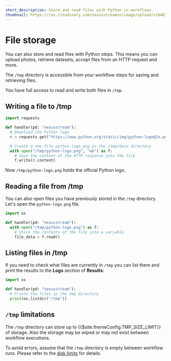```yaml
---
short_description: Store and read files with Python in workflows.
thumbnail: https://res.cloudinary.com/nexusstreamin/image/upload/v1646763737/docs/icons/icons8-opened-folder_y60u9l.svg
---
```


# File storage

You can also store and read files with Python steps. This means you can upload photos, retrieve datasets, accept files from an HTTP request and more.

The `/tmp` directory is accessible from your workflow steps for saving and retrieving files.

You have full access to read and write both files in `/tmp`.

## Writing a file to /tmp

```python
import requests

def handler(pd: "nexusstream"):
  # Download the Python logo
  r = requests.get("https://www.python.org/static/img/python-logo@2x.png")

  # Create a new file python-logo.png in the /tmp/data directory
  with open("/tmp/python-logo.png", "wb") as f:
    # Save the content of the HTTP response into the file
    f.write(r.content)
```

Now `/tmp/python-logo.png` holds the official Python logo.

## Reading a file from /tmp

You can also open files you have previously stored in the `/tmp` directory. Let's open the `python-logo.png` file.

```python
import os

def handler(pd: "nexusstream"):
  with open("/tmp/python-logo.png") as f:
    # Store the contents of the file into a variable
    file_data = f.read()
```

## Listing files in /tmp

If you need to check what files are currently in `/tmp` you can list them and print the results to the **Logs** section of **Results**:

```python
import os

def handler(pd: "nexusstream"):
  # Prints the files in the tmp directory
  print(os.listdir("/tmp"))
```

## `/tmp` limitations

The `/tmp` directory can store up to {{$site.themeConfig.TMP_SIZE_LIMIT}} of storage. Also the storage may be wiped or may not exist between workflow executions.

To avoid errors, assume that the `/tmp` directory is empty between workflow runs. Please refer to the [disk limits](/limits/#disk) for details.
